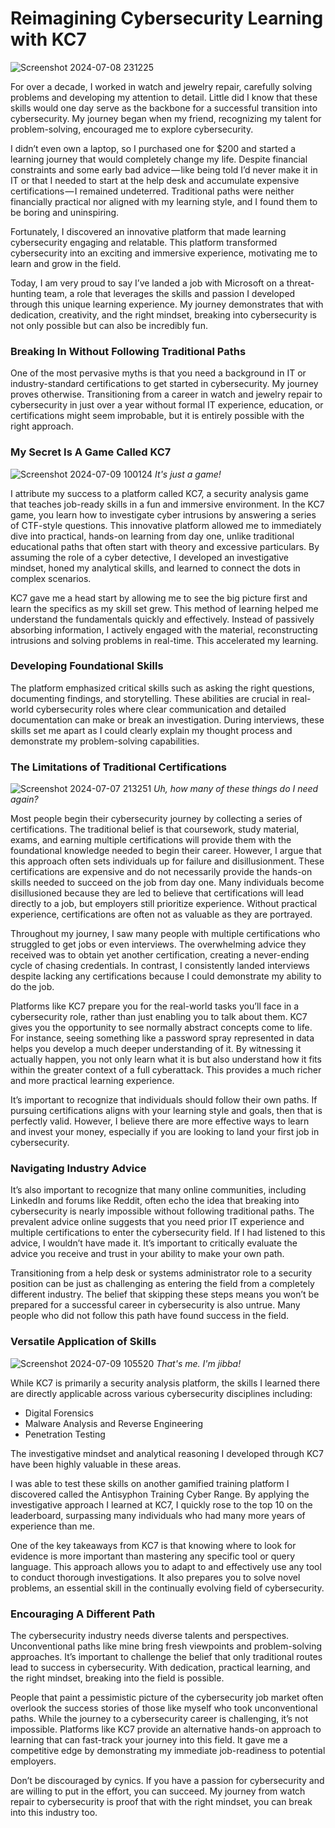 # Reimagining Cybersecurity Learning with KC7

![Screenshot 2024-07-08 231225](https://github.com/KC7-Foundation/learning-modules/assets/155035362/90ee182c-1cc8-40a5-ad6b-9fac30c15fc9)


For over a decade, I worked in watch and jewelry repair, carefully solving problems and developing my attention to detail. Little did I know that these skills would one day serve as the backbone for a successful transition into cybersecurity. My journey began when my friend, recognizing my talent for problem-solving, encouraged me to explore cybersecurity.

I didn’t even own a laptop, so I purchased one for $200 and started a learning journey that would completely change my life. Despite financial constraints and some early bad advice — like being told I’d never make it in IT or that I needed to start at the help desk and accumulate expensive certifications — I remained undeterred. Traditional paths were neither financially practical nor aligned with my learning style, and I found them to be boring and uninspiring.

Fortunately, I discovered an innovative platform that made learning cybersecurity engaging and relatable. This platform transformed cybersecurity into an exciting and immersive experience, motivating me to learn and grow in the field.

Today, I am very proud to say I’ve landed a job with Microsoft on a threat-hunting team, a role that leverages the skills and passion I developed through this unique learning experience. My journey demonstrates that with dedication, creativity, and the right mindset, breaking into cybersecurity is not only possible but can also be incredibly fun.

### Breaking In Without Following Traditional Paths

One of the most pervasive myths is that you need a background in IT or industry-standard certifications to get started in cybersecurity. My journey proves otherwise. Transitioning from a career in watch and jewelry repair to cybersecurity in just over a year without formal IT experience, education, or certifications might seem improbable, but it is entirely possible with the right approach.

### My Secret Is A Game Called KC7

![Screenshot 2024-07-09 100124](https://github.com/KC7-Foundation/learning-modules/assets/155035362/5afd86d8-7bd4-4ed2-a0ca-b71ad2e2d9ee)
*It's just a game!*
  

I attribute my success to a platform called KC7, a security analysis game that teaches job-ready skills in a fun and immersive environment. In the KC7 game, you learn how to investigate cyber intrusions by answering a series of CTF-style questions. This innovative platform allowed me to immediately dive into practical, hands-on learning from day one, unlike traditional educational paths that often start with theory and excessive particulars. By assuming the role of a cyber detective, I developed an investigative mindset, honed my analytical skills, and learned to connect the dots in complex scenarios.

KC7 gave me a head start by allowing me to see the big picture first and learn the specifics as my skill set grew. This method of learning helped me understand the fundamentals quickly and effectively. Instead of passively absorbing information, I actively engaged with the material, reconstructing intrusions and solving problems in real-time. This accelerated my learning.

### Developing Foundational Skills

The platform emphasized critical skills such as asking the right questions, documenting findings, and storytelling. These abilities are crucial in real-world cybersecurity roles where clear communication and detailed documentation can make or break an investigation. During interviews, these skills set me apart as I could clearly explain my thought process and demonstrate my problem-solving capabilities.

### The Limitations of Traditional Certifications

![Screenshot 2024-07-07 213251](https://github.com/KC7-Foundation/learning-modules/assets/155035362/649a2b6f-4b29-4e85-8231-4d3d89c74937)
*Uh, how many of these things do I need again?*


Most people begin their cybersecurity journey by collecting a series of certifications. The traditional belief is that coursework, study material, exams, and earning multiple certifications will provide them with the foundational knowledge needed to begin their career. However, I argue that this approach often sets individuals up for failure and disillusionment. These certifications are expensive and do not necessarily provide the hands-on skills needed to succeed on the job from day one. Many individuals become disillusioned because they are led to believe that certifications will lead directly to a job, but employers still prioritize experience. Without practical experience, certifications are often not as valuable as they are portrayed.

Throughout my journey, I saw many people with multiple certifications who struggled to get jobs or even interviews. The overwhelming advice they received was to obtain yet another certification, creating a never-ending cycle of chasing credentials. In contrast, I consistently landed interviews despite lacking any certifications because I could demonstrate my ability to do the job.

Platforms like KC7 prepare you for the real-world tasks you’ll face in a cybersecurity role, rather than just enabling you to talk about them. KC7 gives you the opportunity to see normally abstract concepts come to life. For instance, seeing something like a password spray represented in data helps you develop a much deeper understanding of it. By witnessing it actually happen, you not only learn what it is but also understand how it fits within the greater context of a full cyberattack. This provides a much richer and more practical learning experience.

It’s important to recognize that individuals should follow their own paths. If pursuing certifications aligns with your learning style and goals, then that is perfectly valid. However, I believe there are more effective ways to learn and invest your money, especially if you are looking to land your first job in cybersecurity.

### Navigating Industry Advice

It’s also important to recognize that many online communities, including LinkedIn and forums like Reddit, often echo the idea that breaking into cybersecurity is nearly impossible without following traditional paths. The prevalent advice online suggests that you need prior IT experience and multiple certifications to enter the cybersecurity field. If I had listened to this advice, I wouldn’t have made it. It’s important to critically evaluate the advice you receive and trust in your ability to make your own path.

Transitioning from a help desk or systems administrator role to a security position can be just as challenging as entering the field from a completely different industry. The belief that skipping these steps means you won’t be prepared for a successful career in cybersecurity is also untrue. Many people who did not follow this path have found success in the field.

### Versatile Application of Skills

![Screenshot 2024-07-09 105520](https://github.com/KC7-Foundation/learning-modules/assets/155035362/0e6aa226-407a-4e8c-9a78-803f5d8c3989)
*That's me. I'm _jibba_!*


While KC7 is primarily a security analysis platform, the skills I learned there are directly applicable across various cybersecurity disciplines including:

- Digital Forensics
- Malware Analysis and Reverse Engineering
- Penetration Testing

The investigative mindset and analytical reasoning I developed through KC7 have been highly valuable in these areas. 

I was able to test these skills on another gamified training platform I discovered called the Antisyphon Training Cyber Range. By applying the investigative approach I learned at KC7, I quickly rose to the top 10 on the leaderboard, surpassing many individuals who had many more years of experience than me.

One of the key takeaways from KC7 is that knowing where to look for evidence is more important than mastering any specific tool or query language. This approach allows you to adapt to and effectively use any tool to conduct thorough investigations. It also prepares you to solve novel problems, an essential skill in the continually evolving field of cybersecurity.

### Encouraging A Different Path

The cybersecurity industry needs diverse talents and perspectives. Unconventional paths like mine bring fresh viewpoints and problem-solving approaches. It’s important to challenge the belief that only traditional routes lead to success in cybersecurity. With dedication, practical learning, and the right mindset, breaking into the field is possible.

People that paint a pessimistic picture of the cybersecurity job market often overlook the success stories of those like myself who took unconventional paths. While the journey to a cybersecurity career is challenging, it’s not impossible. Platforms like KC7 provide an alternative hands-on approach to learning that can fast-track your journey into this field. It gave me a competitive edge by demonstrating my immediate job-readiness to potential employers.

Don’t be discouraged by cynics. If you have a passion for cybersecurity and are willing to put in the effort, you can succeed. My journey from watch repair to cybersecurity is proof that with the right mindset, you can break into this industry too.
